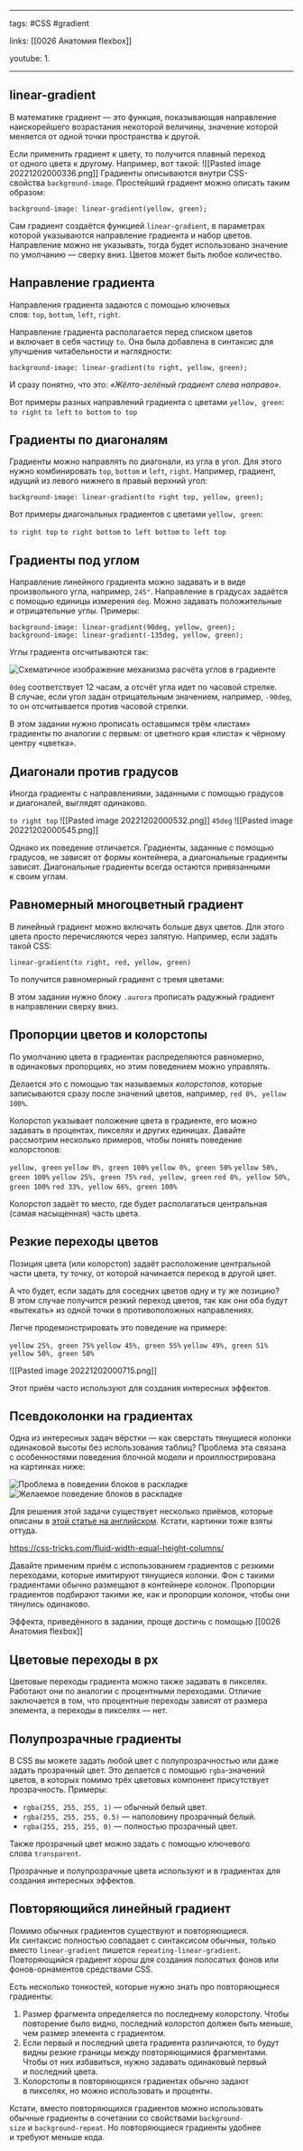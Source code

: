 ____

tags: #CSS #gradient 

links: [[0026 Анатомия flexbox]]

youtube: 
1. 

_____
## linear-gradient

В математике градиент — это функция, показывающая направление наискорейшего возрастания некоторой величины, значение которой меняется от одной точки пространства к другой.

Если применить градиент к цвету, то получится плавный переход от одного цвета к другому. Например, вот такой:
![[Pasted image 20221202000336.png]]
Градиенты описываются внутри CSS-свойства `background-image`. Простейший градиент можно описать таким образом:

```
background-image: linear-gradient(yellow, green);
```

Сам градиент создаётся функцией `linear-gradient`, в параметрах которой указываются направление градиента и набор цветов. Направление можно не указывать, тогда будет использовано значение по умолчанию — сверху вниз. Цветов может быть любое количество.

## Направление градиента

Направления градиента задаются с помощью ключевых слов: `top`, `bottom`, `left`, `right`.

Направление градиента располагается перед списком цветов и включает в себя частицу `to`. Она была добавлена в синтаксис для улучшения читабельности и наглядности:

```
background-image: linear-gradient(to right, yellow, green);
```

И сразу понятно, что это: _«Жёлто-зелёный градиент слева направо»_.

Вот примеры разных направлений градиента c цветами `yellow, green`:
`to right`
`to left`
`to bottom`
`to top`

## Градиенты по диагоналям

Градиенты можно направлять по диагонали, из угла в угол. Для этого нужно комбинировать `top`, `bottom` и `left`, `right`. 
Например, градиент, идущий из левого нижнего в правый верхний угол:

```
background-image: linear-gradient(to right top, yellow, green);
```

Вот примеры диагональных градиентов c цветами `yellow, green`:

`to right top`
`to right bottom`
`to left bottom`
`to left top`

## Градиенты под углом

Направление линейного градиента можно задавать и в виде произвольного угла, например, `245°`. Направление в градусах задаётся с помощью единицы измерения `deg`. Можно задавать положительные и отрицательные углы. 
Примеры:

```
background-image: linear-gradient(90deg, yellow, green);
background-image: linear-gradient(-135deg, yellow, green);
```

Углы градиента отсчитываются так:

![Схематичное изображение механизма расчёта углов в градиенте](https://htmlacademy.ru/assets/courses/70/gradient-angles.png)

`0deg` соответствует 12 часам, а отсчёт угла идет по часовой стрелке. В случае, если угол задан отрицательным значением, например, `-90deg`, то он отсчитывается против часовой стрелки.

В этом задании нужно прописать оставшимся трём «листам» градиенты по аналогии с первым: от цветного края «листа» к чёрному центру «цветка».
## Диагонали против градусов

Иногда градиенты с направлениями, заданными с помощью градусов и диагоналей, выглядят одинаково.

`to right top`
![[Pasted image 20221202000532.png]]
`45deg`
![[Pasted image 20221202000545.png]]

Однако их поведение отличается. Градиенты, заданные с помощью градусов, не зависят от формы контейнера, а диагональные градиенты зависят. Диагональные градиенты всегда остаются привязанными к своим углам.

## Равномерный многоцветный градиент

В линейный градиент можно включать больше двух цветов. Для этого цвета просто перечисляются через запятую. 
Например, если задать такой CSS:

```
linear-gradient(to right, red, yellow, green)
```

То получится равномерный градиент c тремя цветами:

В этом задании нужно блоку `.aurora` прописать радужный градиент в направлении сверху вниз.
## Пропорции цветов и колорстопы

По умолчанию цвета в градиентах распределяются равномерно, в одинаковых пропорциях, но этим поведением можно управлять.

Делается это с помощью так называемых _колорстопов_, которые записываются сразу после значений цветов, например, `red 0%, yellow 100%`.

Колорстоп указывает положение цвета в градиенте, его можно задавать в процентах, пикселях и других единицах. Давайте рассмотрим несколько примеров, чтобы понять поведение колорстопов:

`yellow, green`
`yellow 0%, green 100%`
`yellow 0%, green 50%`
`yellow 50%, green 100%`
`yellow 25%, green 75%`
`red, yellow, green`
`red 0%, yellow 50%, green 100%`
`red 33%, yellow 66%, green 100%`

Колорстоп задаёт то место, где будет располагаться центральная (самая насыщенная) часть цвета.
## Резкие переходы цветов

Позиция цвета (или колорстоп) задаёт расположение центральной части цвета, ту точку, от которой начинается переход в другой цвет.

А что будет, если задать для соседних цветов одну и ту же позицию? В этом случае получится резкий переход цветов, так как они оба будут «вытекать» из одной точки в противоположных направлениях.

Легче продемонстрировать это поведение на примере:

`yellow 25%, green 75%`
`yellow 45%, green 55%`
`yellow 49%, green 51%`
`yellow 50%, green 50%`

![[Pasted image 20221202000715.png]]

Этот приём часто используют для создания интересных эффектов.

## Псевдоколонки на градиентах

Одна из интересных задач вёрстки — как сверстать тянущиеся колонки одинаковой высоты без использования таблиц? Проблема эта связана с особенностями поведения блочной модели и проиллюстрирована на картинках ниже:

![Проблема в поведении блоков в раскладке](https://htmlacademy.ru/assets/courses/70/columns-problem.png)![Желаемое поведение блоков в раскладке](https://htmlacademy.ru/assets/courses/70/columns-desire.png)

Для решения этой задачи существует несколько приёмов, которые описаны в [этой статье на английском](http://css-tricks.com/fluid-width-equal-height-columns). Кстати, картинки тоже взяты оттуда.

https://css-tricks.com/fluid-width-equal-height-columns/

Давайте применим приём с использованием градиентов с резкими переходами, которые имитируют тянущиеся колонки. Фон с такими градиентами обычно размещают в контейнере колонок. Пропорции градиентов подбирают такими же, как и пропорции колонок, чтобы они тянулись одинаково.

Эффекта, приведённого в задании, проще достичь с помощью [[0026 Анатомия flexbox]]

## Цветовые переходы в px

Цветовые переходы градиента можно также задавать в пикселях. 
Работают они по аналогии с процентными переходами. 
Отличие заключается в том, что процентные переходы зависят от размера элемента, а переходы в пикселях — нет.

## Полупрозрачные градиенты

В CSS вы можете задать любой цвет с полупрозрачностью или даже задать прозрачный цвет. Это делается с помощью `rgba`-значений цветов, в которых помимо трёх цветовых компонент присутствует прозрачность. 
Примеры:

-   `rgba(255, 255, 255, 1)` — обычный белый цвет.
-   `rgba(255, 255, 255, 0.5)` — наполовину прозрачный белый.
-   `rgba(255, 255, 255, 0)` — полностью прозрачный цвет.

Также прозрачный цвет можно задать с помощью ключевого слова `transparent`.

Прозрачные и полупрозрачные цвета используют и в градиентах для создания интересных эффектов.

## Повторяющийся линейный градиент

Помимо обычных градиентов существуют и повторяющиеся. 
Их синтаксис полностью совпадает с синтаксисом обычных, только вместо `linear-gradient` пишется `repeating-linear-gradient`. Повторяющийся градиент хорош для создания полосатых фонов или фонов-орнаментов средствами CSS.

Есть несколько тонкостей, которые нужно знать про повторяющиеся градиенты:

1.  Размер фрагмента определяется по последнему колорстопу. Чтобы повторение было видно, последний колорстоп должен быть меньше, чем размер элемента с градиентом.
2.  Если первый и последний цвета градиента различаются, то будут видны резкие границы между повторяющимися фрагментами. Чтобы от них избавиться, нужно задавать одинаковый первый и последний цвета.
3.  Колорстопы в повторяющихся градиентах обычно задают в пикселях, но можно использовать и проценты.

Кстати, вместо повторяющихся градиентов можно использовать обычные градиенты в сочетании со свойствами `background-size` и `background-repeat`. Но повторяющиеся градиенты удобнее и требуют меньше кода.
